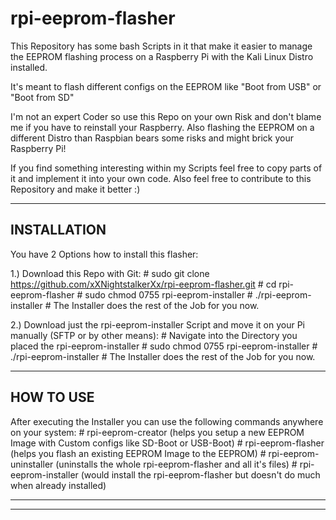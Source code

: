 # rpi-eeprom-flasher
This Repository has some bash Scripts in it that make it easier to manage the EEPROM flashing process on a Raspberry Pi with the Kali Linux Distro installed.

It's meant to flash different configs on the EEPROM like "Boot from USB" or "Boot from SD"

I'm not an expert Coder so use this Repo on your own Risk and don't blame me if you have to reinstall your Raspberry.
Also flashing the EEPROM on a different Distro than Raspbian bears some risks and might brick your Raspberry Pi!

If you find something interesting within my Scripts feel free to copy parts of it and implement it into your own code.
Also feel free to contribute to this Repository and make it better :)



----------------------------------------------------------------
INSTALLATION
----------------------------------------------------------------

You have 2 Options how to install this flasher:

1.) Download this Repo with Git:
    # sudo git clone https://github.com/xXNightstalkerXx/rpi-eeprom-flasher.git
    # cd rpi-eeprom-flasher
    # sudo chmod 0755 rpi-eeprom-installer
    # ./rpi-eeprom-installer
    # The Installer does the rest of the Job for you now.

2.) Download just the rpi-eeprom-installer Script and move it on your Pi manually (SFTP or by other means):
    # Navigate into the Directory you placed the rpi-eeprom-installer
    # sudo chmod 0755 rpi-eeprom-installer
    # ./rpi-eeprom-installer
    # The Installer does the rest of the Job for you now.

----------------------------------------------------------------
HOW TO USE
----------------------------------------------------------------

After executing the Installer you can use the following commands anywhere on your system:
    # rpi-eeprom-creator  (helps you setup a new EEPROM Image with Custom configs like SD-Boot or USB-Boot)
    # rpi-eeprom-flasher  (helps you flash an existing EEPROM Image to the EEPROM)
    # rpi-eeprom-uninstaller  (uninstalls the whole rpi-eeprom-flasher and all it's files)
    # rpi-eeprom-installer  (would install the rpi-eeprom-flasher but doesn't do much when already installed)

----------------------------------------------------------------
----------------------------------------------------------------
